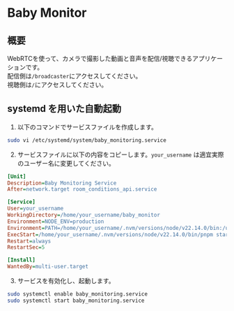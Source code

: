 # Baby Monitor

## 概要

WebRTCを使って、カメラで撮影した動画と音声を配信/視聴できるアプリケーションです。  
配信側は`/broadcaster`にアクセスしてください。  
視聴側は`/`にアクセスしてください。

## systemd を用いた自動起動

1. 以下のコマンドでサービスファイルを作成します。

```sh
sudo vi /etc/systemd/system/baby_monitoring.service
```

2. サービスファイルに以下の内容をコピーします。`your_username` は適宜実際のユーザー名に変更してください。

```ini
[Unit]
Description=Baby Monitoring Service
After=network.target room_conditions_api.service

[Service]
User=your_username
WorkingDirectory=/home/your_username/baby_monitor
Environment=NODE_ENV=production
Environment=PATH=/home/your_username/.nvm/versions/node/v22.14.0/bin:/usr/bin:/bin
ExecStart=/home/your_username/.nvm/versions/node/v22.14.0/bin/pnpm start
Restart=always
RestartSec=5

[Install]
WantedBy=multi-user.target
```

3. サービスを有効化し、起動します。

```sh
sudo systemctl enable baby_monitoring.service
sudo systemctl start baby_monitoring.service
```
